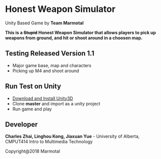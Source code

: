 # Honest Weapon Simulator

Unity Based Game by **Team Marmotal**

**This is a ~~Stupid~~ Honest Weapon Simulator that allows players to pick up weapons from ground, and hit or 
shoot around in a choosen map.**

## Testing Released Version 1.1
- Major game base, map and characters
- Picking up M4 and shoot around

## Run Test on Unity
- [Download and Install Unity3D](https://unity3d.com/unity)
- Clone **master** and import as a unity project
- Run game and play

## Developer
**Charles Zhai, Linghou Kong, Jiaxuan Yue** - University of Alberta, CMPUT414 Intro to Multimedia Technology

Copyright@2018 Marmotal
